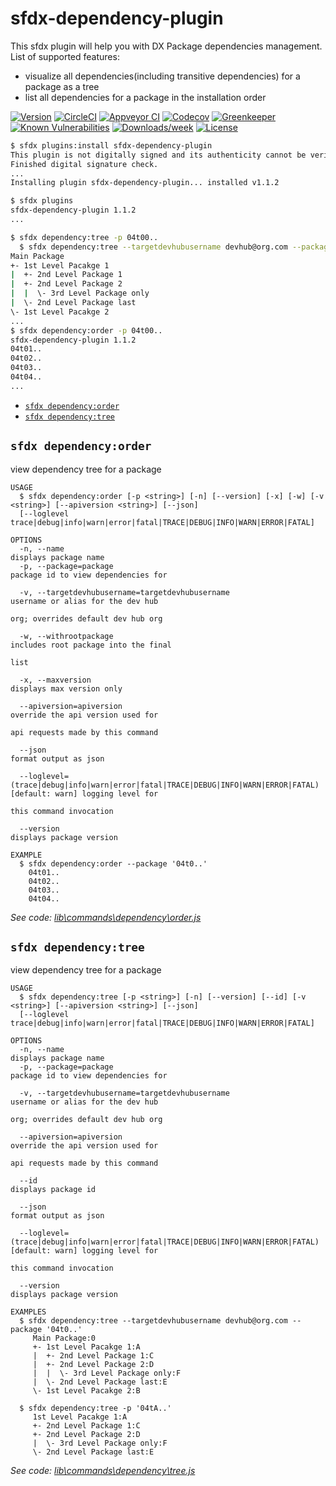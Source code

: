 sfdx-dependency-plugin
======================

This sfdx plugin will help you with DX Package dependencies management.  
List of supported features:  
* visualize all dependencies(including transitive dependencies) for a package as a tree
* list all dependencies for a package in the installation order

[![Version](https://img.shields.io/npm/v/sfdx-dependency-plugin.svg)](https://npmjs.org/package/sfdx-dependency-plugin)
[![CircleCI](https://circleci.com/gh/baksale/sfdx-dependency-plugin/tree/master.svg?style=shield)](https://circleci.com/gh/baksale/sfdx-dependency-plugin/tree/master)
[![Appveyor CI](https://ci.appveyor.com/api/projects/status/github/baksale/sfdx-dependency-plugin?branch=master&svg=true)](https://ci.appveyor.com/project/heroku/sfdx-dependency-plugin/branch/master)
[![Codecov](https://codecov.io/gh/baksale/sfdx-dependency-plugin/branch/master/graph/badge.svg)](https://codecov.io/gh/baksale/sfdx-dependency-plugin)
[![Greenkeeper](https://badges.greenkeeper.io/baksale/sfdx-dependency-plugin.svg)](https://greenkeeper.io/)
[![Known Vulnerabilities](https://snyk.io/test/github/baksale/sfdx-dependency-plugin/badge.svg)](https://snyk.io/test/github/baksale/sfdx-dependency-plugin)
[![Downloads/week](https://img.shields.io/npm/dw/sfdx-dependency-plugin.svg)](https://npmjs.org/package/sfdx-dependency-plugin)
[![License](https://img.shields.io/npm/l/sfdx-dependency-plugin.svg)](https://github.com/baksale/sfdx-dependency-plugin/blob/master/package.json)

<!-- toc -->

<!-- tocstop -->
<!-- install -->
```bash
$ sfdx plugins:install sfdx-dependency-plugin
This plugin is not digitally signed and its authenticity cannot be verified. Continue installation y/n?: y
Finished digital signature check.
...
Installing plugin sfdx-dependency-plugin... installed v1.1.2

$ sfdx plugins
sfdx-dependency-plugin 1.1.2
...
```
<!-- usage -->
```bash
$ sfdx dependency:tree -p 04t00..
  $ sfdx dependency:tree --targetdevhubusername devhub@org.com --package '04t0..'
Main Package
+- 1st Level Pacakge 1
|  +- 2nd Level Package 1
|  +- 2nd Level Package 2
|  |  \- 3rd Level Package only
|  \- 2nd Level Package last
\- 1st Level Pacakge 2
...
$ sfdx dependency:order -p 04t00..
sfdx-dependency-plugin 1.1.2
04t01..
04t02..
04t03..
04t04..
...
```
<!-- usagestop -->
<!-- commands -->
* [`sfdx dependency:order`](#sfdx-dependencyorder)
* [`sfdx dependency:tree`](#sfdx-dependencytree)

## `sfdx dependency:order`

view dependency tree for a package

```
USAGE
  $ sfdx dependency:order [-p <string>] [-n] [--version] [-x] [-w] [-v <string>] [--apiversion <string>] [--json] 
  [--loglevel trace|debug|info|warn|error|fatal|TRACE|DEBUG|INFO|WARN|ERROR|FATAL]

OPTIONS
  -n, --name                                                                        displays package name
  -p, --package=package                                                             package id to view dependencies for

  -v, --targetdevhubusername=targetdevhubusername                                   username or alias for the dev hub
                                                                                    org; overrides default dev hub org

  -w, --withrootpackage                                                             includes root package into the final
                                                                                    list

  -x, --maxversion                                                                  displays max version only

  --apiversion=apiversion                                                           override the api version used for
                                                                                    api requests made by this command

  --json                                                                            format output as json

  --loglevel=(trace|debug|info|warn|error|fatal|TRACE|DEBUG|INFO|WARN|ERROR|FATAL)  [default: warn] logging level for
                                                                                    this command invocation

  --version                                                                         displays package version

EXAMPLE
  $ sfdx dependency:order --package '04t0..'
    04t01..
    04t02..
    04t03..
    04t04..
```

_See code: [lib\commands\dependency\order.js](https://github.com/baksale/sfdx-dependency-plugin/blob/v1.1.2/lib\commands\dependency\order.js)_

## `sfdx dependency:tree`

view dependency tree for a package

```
USAGE
  $ sfdx dependency:tree [-p <string>] [-n] [--version] [--id] [-v <string>] [--apiversion <string>] [--json] 
  [--loglevel trace|debug|info|warn|error|fatal|TRACE|DEBUG|INFO|WARN|ERROR|FATAL]

OPTIONS
  -n, --name                                                                        displays package name
  -p, --package=package                                                             package id to view dependencies for

  -v, --targetdevhubusername=targetdevhubusername                                   username or alias for the dev hub
                                                                                    org; overrides default dev hub org

  --apiversion=apiversion                                                           override the api version used for
                                                                                    api requests made by this command

  --id                                                                              displays package id

  --json                                                                            format output as json

  --loglevel=(trace|debug|info|warn|error|fatal|TRACE|DEBUG|INFO|WARN|ERROR|FATAL)  [default: warn] logging level for
                                                                                    this command invocation

  --version                                                                         displays package version

EXAMPLES
  $ sfdx dependency:tree --targetdevhubusername devhub@org.com --package '04t0..'
     Main Package:0
     +- 1st Level Pacakge 1:A
     |  +- 2nd Level Package 1:C
     |  +- 2nd Level Package 2:D
     |  |  \- 3rd Level Package only:F
     |  \- 2nd Level Package last:E
     \- 1st Level Pacakge 2:B
  
  $ sfdx dependency:tree -p '04tA..'
     1st Level Pacakge 1:A
     +- 2nd Level Package 1:C
     +- 2nd Level Package 2:D
     |  \- 3rd Level Package only:F
     \- 2nd Level Package last:E
```

_See code: [lib\commands\dependency\tree.js](https://github.com/baksale/sfdx-dependency-plugin/blob/v1.1.2/lib\commands\dependency\tree.js)_
<!-- commandsstop -->
